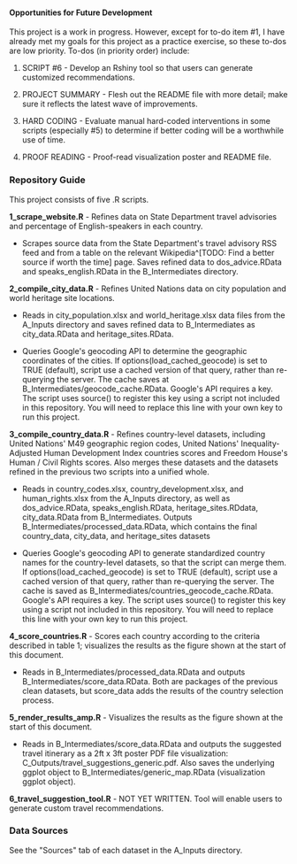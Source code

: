 #### Opportunities for Future Development

This project is a work in progress.  However, except for to-do item #1, I have already met my goals for this project as a practice exercise, so these to-dos are low priority.  To-dos (in priority order) include:

1. SCRIPT #6 - Develop an Rshiny tool so that users can generate customized recommendations.

2. PROJECT SUMMARY - Flesh out the README file with more detail; make sure it reflects the latest wave of improvements.

3. HARD CODING - Evaluate manual hard-coded interventions in some scripts (especially #5) to determine if better coding will be a worthwhile use of time.

4. PROOF READING - Proof-read visualization poster and README file.

### Repository Guide

This project consists of five .R scripts.

**1_scrape_website.R** - Refines data on State Department travel advisories and percentage of English-speakers in each country.  

+ Scrapes source data from the State Department's travel advisory RSS feed and from a table on the relevant Wikipedia^[TODO: Find a better source if worth the time] page.  Saves refined data to dos_advice.RData and speaks_english.RData in the B_Intermediates directory.

**2_compile_city_data.R** - Refines United Nations data on city population and world heritage site locations.

+ Reads in city_population.xlsx and world_heritage.xlsx data files from the A_Inputs directory and saves refined data to B_Intermediates as city_data.RData and heritage_sites.RData.

+ Queries Google's geocoding API to determine the geographic coordinates of the cities.  If options(load_cached_geocode) is set to TRUE (default), script use a cached version of that query, rather than re-querying the server.  The cache saves at B_Intermediates/geocode_cache.RData.  Google's API requires a key.  The script uses source() to register this key using a script not included in this repository.  You will need to replace this line with your own key to run this project.

**3_compile_country_data.R** - Refines country-level datasets, including United Nations' M49 geographic region codes, United Nations' Inequality-Adjusted Human Development Index countries scores and Freedom House's Human / Civil Rights scores.  Also merges these datasets and the datasets refined in the previous two scripts into a unified whole.

+ Reads in country_codes.xlsx, country_development.xlsx, and human_rights.xlsx from the A_Inputs directory, as well as dos_advice.RData, speaks_english.RData, heritage_sites.RDdata, city_data.RData from B_Intermediates.  Outputs B_Intermediates/processed_data.RData, which contains the final country_data, city_data, and heritage_sites datasets

+ Queries Google's geocoding API to generate standardized country names for the country-level datasets, so that the script can merge them.  If options(load_cached_geocode) is set to TRUE (default), script use a cached version of that query, rather than re-querying the server.  The cache is saved as B_Intermediates/countries_geocode_cache.RData.  Google's API requires a key.  The script uses source() to register this key using a script not included in this repository.  You will need to replace this line with your own key to run this project.

**4_score_countries.R** - Scores each country according to the criteria described in table 1; visualizes the results as the figure shown at the start of this document.

+ Reads in B_Intermediates/processed_data.RData and outputs B_Intermediates/score_data.RData.  Both are packages of the previous clean datasets, but score_data adds the results of the country selection process.

**5_render_results_amp.R** - Visualizes the results as the figure shown at the start of this document.

+ Reads in B_Intermediates/score_data.RData and outputs the suggested travel itinerary as a 2ft x 3ft poster PDF file visualization: C_Outputs/travel_suggestions_generic.pdf.  Also saves the underlying ggplot object to B_Intermediates/generic_map.RData (visualization ggplot object).

**6_travel_suggestion_tool.R** - NOT YET WRITTEN.  Tool will enable users to generate custom travel recommendations.

### Data Sources

See the "Sources" tab of each dataset in the A_Inputs directory.

